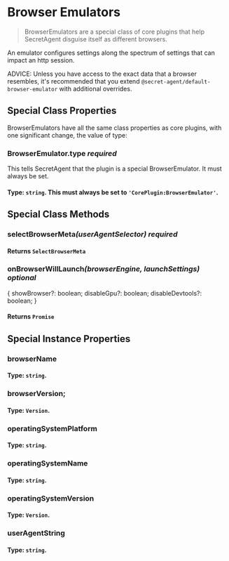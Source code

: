 # Browser Emulators

> BrowserEmulators are a special class of core plugins that help SecretAgent disguise itself as different browsers.

An emulator configures settings along the spectrum of settings that can impact an http session.

ADVICE: Unless you have access to the exact data that a browser resembles, it's recommended that you extend `@secret-agent/default-browser-emulator` with additional overrides.

## Special Class Properties

BrowserEmulators have all the same class properties as core plugins, with one significant change, the value of type: 

### BrowserEmulator.type *required*
This tells SecretAgent that the plugin is a special BrowserEmulator. It must always be set.
#### **Type**: `string`. This must always be set to `'CorePlugin:BrowserEmulator'`.

## Special Class Methods

### selectBrowserMeta<em>(userAgentSelector)</em> *required*

#### **Returns** `SelectBrowserMeta`

### onBrowserWillLaunch<em>(browserEngine, launchSettings)</em> *optional*

{
  showBrowser?: boolean;
  disableGpu?: boolean;
  disableDevtools?: boolean;
}

#### **Returns** `Promise`

## Special Instance Properties

### browserName
#### **Type**: `string`.

### browserVersion;
#### **Type**: `Version`.

### operatingSystemPlatform
#### **Type**: `string`.

### operatingSystemName
#### **Type**: `string`.

### operatingSystemVersion
#### **Type**: `Version`.

### userAgentString
#### **Type**: `string`.
